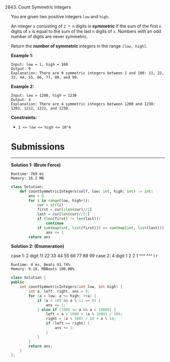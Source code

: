 2843. Count Symmetric Integers

You are given two positive integers `low` and `high`.

An integer `x` consisting of `2 * n` digits is **symmetric** if the sum of the first `n` digits of `x` is equal to the sum of the last `n` digits of `x`. Numbers with an odd number of digits are never symmetric.

Return the **number of symmetric** integers in the range `[low, high]`.

 

**Example 1:**
```
Input: low = 1, high = 100
Output: 9
Explanation: There are 9 symmetric integers between 1 and 100: 11, 22, 33, 44, 55, 66, 77, 88, and 99.
```

**Example 2:**
```
Input: low = 1200, high = 1230
Output: 4
Explanation: There are 4 symmetric integers between 1200 and 1230: 1203, 1212, 1221, and 1230.
```

**Constraints:**

* `1 <= low <= high <= 10^4`

# Submissions
---
**Solution 1: (Brute Force)**
```
Runtime: 769 ms
Memory: 16.2 MB
```
```python
class Solution:
    def countSymmetricIntegers(self, low: int, high: int) -> int:
        ans = 0
        for i in range(low, high+1):
            cur = str(i)
            first = cur[:len(cur)//2]
            last = cur[len(cur)//2:]
            if (len(first) != len(last)):
                continue
            if sum(map(int, list(first))) == sum(map(int, list(last))):
                ans += 1
        return ans
```

**Solution 2: (Enumeration)**

case 1: 2 digit
    11 22 33 44 55 66 77 88 99
case 2: 4 digit
    1 2 2 1
    ^^^ ^^^
     l   r
    

```
Runtime: 4 ms, Beats 91.74%
Memory: 9.18, MBBeats 100.00%
````
```c++
class Solution {
public:
    int countSymmetricIntegers(int low, int high) {
        int a, left, right, ans = 0;
        for (a = low; a <= high; ++a) {
            if (a < 100 && a % 11 == 0) {
                ans += 1;
            } else if (1000 <= a && a < 10000) {
                left = a / 1000 + (a % 1000) / 100;
                right = (a % 100) / 10 + a % 10;
                if (left == right) {
                    ans += 1;
                }
            }
        }
        return ans;
    }
};
```
